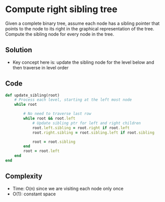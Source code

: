 # Compute right sibling tree
Given a complete binary tree, assume each node has a sibling pointer that points to the node
to its right in the graphical representation of the tree. Compute the sibling node for
every node in the tree.

## Solution
- Key concept here is: update the sibling node for the level below and then
  traverse in level order

## Code
```ruby
def update_sibling(root)
    # Process each level, starting at the left most node
    while root

        # No need to traverse last row
        while root && root.left
            # Update sibling ptr for left and right children
            root.left.sibling = root.right if root.left
            root.right.sibling = root.sibling.left if root.sibling

            root = root.sibling
        end
        root = root.left
    end
end
```

## Complexity
- Time: O(n) since we are visiting each node only once
- O(1): constant space

